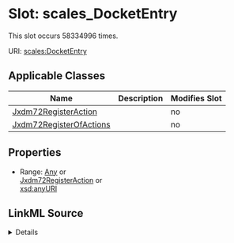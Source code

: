 

# Slot: scales_DocketEntry




This slot occurs 58334996 times.


URI: [scales:DocketEntry](http://schemas.scales-okn.org/rdf/scales#DocketEntry)



<!-- no inheritance hierarchy -->





## Applicable Classes

| Name | Description | Modifies Slot |
| --- | --- | --- |
| [Jxdm72RegisterAction](../classes/Jxdm72RegisterAction.md) |  |  no  |
| [Jxdm72RegisterOfActions](../classes/Jxdm72RegisterOfActions.md) |  |  no  |







## Properties

* Range: [Any](../classes/Any.md)&nbsp;or&nbsp;<br />[Jxdm72RegisterAction](../classes/Jxdm72RegisterAction.md)&nbsp;or&nbsp;<br />[xsd:anyURI](http://www.w3.org/2001/XMLSchema#anyURI)







## LinkML Source

<details>

```yaml
name: scales_DocketEntry
from_schema: okns:scales-kg
rank: 1000
slot_uri: scales:DocketEntry
alias: scales_DocketEntry
domain_of:
- jxdm72_RegisterAction
- jxdm72_RegisterOfActions
range: Any
any_of:
- range: jxdm72_RegisterAction
- range: uri

```
</details>